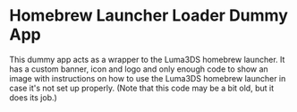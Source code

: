 # Homebrew Launcher Loader Dummy App
This dummy app acts as a wrapper to the Luma3DS homebrew launcher. It has a custom banner, icon and logo and only enough code to show an image with instructions on how to use the Luma3DS homebrew launcher in case it's not set up properly. (Note that this code may be a bit old, but it does its job.)
